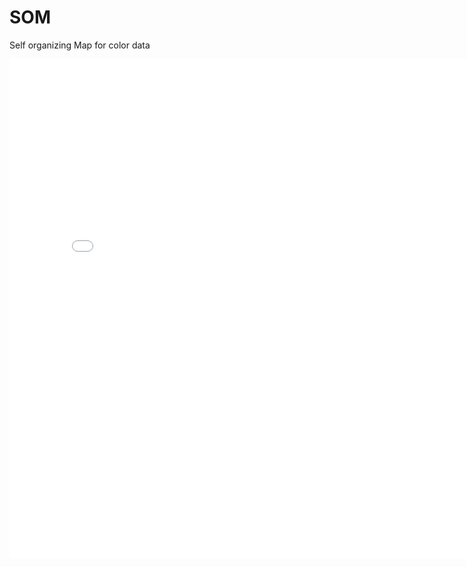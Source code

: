 # SOM
Self organizing Map for color data

<iframe src='//gifs.com/embed/som-1WQzXZ' frameborder='0' scrolling='no' width='800px' height='800px' style='-webkit-backface-visibility: hidden;-webkit-transform: scale(1);' ></iframe>

